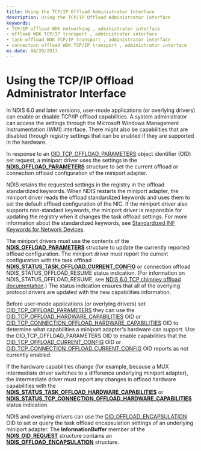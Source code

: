 ```yaml
---
title: Using the TCP/IP Offload Administrator Interface
description: Using the TCP/IP Offload Administrator Interface
keywords:
- TCP/IP offload WDK networking , administrator interface
- offload WDK TCP/IP transport , administrator interface
- task offload WDK TCP/IP transport , administrator interface
- connection offload WDK TCP/IP transport , administrator interface
ms.date: 04/20/2017
---
```


# Using the TCP/IP Offload Administrator Interface





In NDIS 6.0 and later versions, user-mode applications (or overlying drivers) can enable or disable TCP/IP offload capabilities. A system administrator can access the settings through the Microsoft Windows Management Instrumentation (WMI) interface. There might also be capabilities that are disabled through registry settings that can be enabled if they are supported in the hardware.

In response to an [OID\_TCP\_OFFLOAD\_PARAMETERS](./oid-tcp-offload-parameters.md) object identifier (OID) set request, a miniport driver uses the settings in the [**NDIS\_OFFLOAD\_PARAMETERS**](/windows-hardware/drivers/ddi/ntddndis/ns-ntddndis-_ndis_offload_parameters) structure to set the current offload or connection offload configuration of the miniport adapter.

NDIS retains the requested settings in the registry in the offload standardized keywords. When NDIS restarts the miniport adapter, the miniport driver reads the offload standardized keywords and uses them to set the default offload configuration of the NIC. If the miniport driver also supports non-standard keywords, the miniport driver is responsible for updating the registry when it changes the task offload settings. For more information about the standardized keywords, see [Standardized INF Keywords for Network Devices](standardized-inf-keywords-for-network-devices.md).

The miniport drivers must use the contents of the [**NDIS\_OFFLOAD\_PARAMETERS**](/windows-hardware/drivers/ddi/ntddndis/ns-ntddndis-_ndis_offload_parameters) structure to update the currently reported offload configuration. The miniport driver must report the current configuration with the task offload [**NDIS\_STATUS\_TASK\_OFFLOAD\_CURRENT\_CONFIG**](./ndis-status-task-offload-current-config.md) or connection offload NDIS\_STATUS\_OFFLOAD\_RESUME status indication. (For information on NDIS\_STATUS\_OFFLOAD\_RESUME, see [NDIS 6.0 TCP chimney offload documentation](full-tcp-offload.md).) The status indication ensures that all of the overlying protocol drivers are updated with the new capabilities information.

Before user-mode applications (or overlying drivers) set [OID\_TCP\_OFFLOAD\_PARAMETERS](./oid-tcp-offload-parameters.md) they can use the [OID\_TCP\_OFFLOAD\_HARDWARE\_CAPABILITIES](./oid-tcp-offload-hardware-capabilities.md) OID or [OID\_TCP\_CONNECTION\_OFFLOAD\_HARDWARE\_CAPABILITIES](./oid-tcp-connection-offload-hardware-capabilities.md) OID to determine what capabilities a miniport adapter's hardware can support. Use the OID\_TCP\_OFFLOAD\_PARAMETERS OID to enable capabilities that the [OID\_TCP\_OFFLOAD\_CURRENT\_CONFIG](./oid-tcp-offload-current-config.md) OID or [OID\_TCP\_CONNECTION\_OFFLOAD\_CURRENT\_CONFIG](./oid-tcp-connection-offload-current-config.md) OID reports as not currently enabled.

If the hardware capabilities change (for example, because a MUX intermediate driver switches to a difference underlying miniport adapter), the intermediate driver must report any changes in offload hardware capabilities with the [**NDIS\_STATUS\_TASK\_OFFLOAD\_HARDWARE\_CAPABILITIES**](./ndis-status-task-offload-hardware-capabilities.md) or [**NDIS\_STATUS\_TCP\_CONNECTION\_OFFLOAD\_HARDWARE\_CAPABILITIES**](./ndis-status-tcp-connection-offload-hardware-capabilities.md) status indication.

NDIS and overlying drivers can use the [OID\_OFFLOAD\_ENCAPSULATION](./oid-offload-encapsulation.md) OID to set or query the task offload encapsulation settings of an underlying miniport adapter. The **InformationBuffer** member of the [**NDIS\_OID\_REQUEST**](/windows-hardware/drivers/ddi/oidrequest/ns-oidrequest-ndis_oid_request) structure contains an [**NDIS\_OFFLOAD\_ENCAPSULATION**](/windows-hardware/drivers/ddi/encapsulationconfig/ns-encapsulationconfig-ndis_offload_encapsulation) structure.

 

